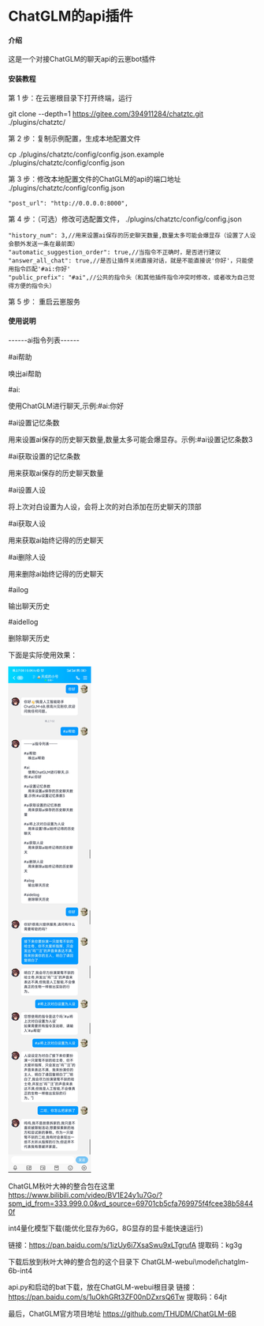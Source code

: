 # ChatGLM的api插件

#### 介绍

这是一个对接ChatGLM的聊天api的云崽bot插件

#### 安装教程

第 1 步：在云崽根目录下打开终端，运行

git clone --depth=1 https://gitee.com/394911284/chatztc.git ./plugins/chatztc/

第 2 步：复制示例配置，生成本地配置文件

cp ./plugins/chatztc/config/config.json.example ./plugins/chatztc/config/config.json

第 3 步：修改本地配置文件的ChatGLM的api的端口地址
./plugins/chatztc/config/config.json

    "post_url": "http://0.0.0.0:8000",

第 4 步：（可选）修改可选配置文件，
./plugins/chatztc/config/config.json

	"history_num": 3,//用来设置ai保存的历史聊天数量,数量太多可能会爆显存（设置了人设会额外发送一条在最前面）
	"automatic_suggestion_order": true,//当指令不正确时，是否进行建议
	"answer_all_chat": true,//是否让插件关闭直接对话，就是不能直接说'你好'，只能使用指令匹配'#ai:你好'
	"public_prefix": "#ai",//公共的指令头（和其他插件指令冲突时修改，或者改为自己觉得方便的指令头）


第 5 步：
重启云崽服务

#### 使用说明

------ai指令列表------

#ai帮助

唤出ai帮助

#ai:

使用ChatGLM进行聊天,示例:#ai:你好

#ai设置记忆条数

用来设置ai保存的历史聊天数量,数量太多可能会爆显存。示例:#ai设置记忆条数3

#ai获取设置的记忆条数

用来获取ai保存的历史聊天数量

#ai设置人设

将上次对白设置为人设，会将上次的对白添加在历史聊天的顶部

#ai获取人设

用来获取ai始终记得的历史聊天

#ai删除人设

用来删除ai始终记得的历史聊天

#ailog

输出聊天历史

#aidellog

删除聊天历史



下面是实际使用效果：

![输入图片说明](QQ%E5%9B%BE%E7%89%8720230420190857.jpg)



ChatGLM秋叶大神的整合包在这里
https://www.bilibili.com/video/BV1E24y1u7Go/?spm_id_from=333.999.0.0&vd_source=69701cb5cfa769975f4fcee38b58440f



int4量化模型下载(能优化显存为6G，8G显存的显卡能快速运行)


链接：https://pan.baidu.com/s/1izUy6i7XsaSwu9xLTgrufA 
提取码：kg3g

下载后放到秋叶大神的整合包的这个目录下
ChatGLM-webui\model\chatglm-6b-int4


api.py和启动的bat下载，放在ChatGLM-webui根目录
链接：https://pan.baidu.com/s/1uOkhGRt3ZF00nDZxrsQ6Tw 
提取码：64jt



最后，ChatGLM官方项目地址
https://github.com/THUDM/ChatGLM-6B


